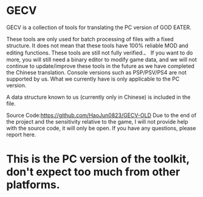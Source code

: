 # GECV
GECV is a collection of tools for translating the PC version of GOD EATER.

These tools are only used for batch processing of files with a fixed structure. It does not mean that these tools have 100% reliable MOD and editing functions. These tools are still not fully verified.、
If you want to do more, you will still need a binary editor to modify game data, and we will not continue to update/improve these tools in the future as we have completed the Chinese translation.
Console versions such as PSP/PSV/PS4 are not supported by us. What we currently have is only applicable to the PC version.

A data structure known to us (currently only in Chinese) is included in the file.

Source Code:https://github.com/HaoJun0823/GECV-OLD
Due to the end of the project and the sensitivity relative to the game, I will not provide help with the source code, it will only be open. If you have any questions, please report here.

# This is the PC version of the toolkit, don't expect too much from other platforms.
